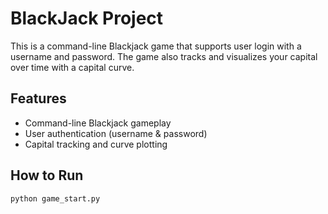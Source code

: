 # BlackJack Project
This is a command-line Blackjack game that supports user login with a username and password. The game also tracks and visualizes your capital over time with a capital curve.

## Features
- Command-line Blackjack gameplay
- User authentication (username & password)
- Capital tracking and curve plotting

## How to Run
```bash
python game_start.py
```




